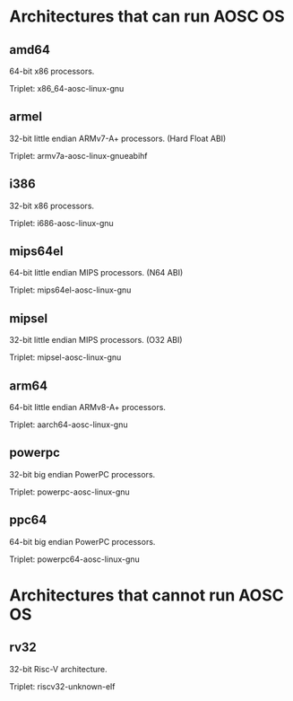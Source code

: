 # Architectures that can run AOSC OS
## amd64
64-bit x86 processors.

Triplet: x86\_64-aosc-linux-gnu

## armel
32-bit little endian ARMv7-A+ processors. (Hard Float ABI)

Triplet: armv7a-aosc-linux-gnueabihf

## i386
32-bit x86 processors.

Triplet: i686-aosc-linux-gnu

## mips64el
64-bit little endian MIPS processors. (N64 ABI)

Triplet: mips64el-aosc-linux-gnu

## mipsel
32-bit little endian MIPS processors. (O32 ABI)

Triplet: mipsel-aosc-linux-gnu

## arm64
64-bit little endian ARMv8-A+ processors.

Triplet: aarch64-aosc-linux-gnu

## powerpc
32-bit big endian PowerPC processors.

Triplet: powerpc-aosc-linux-gnu

## ppc64
64-bit big endian PowerPC processors.

Triplet: powerpc64-aosc-linux-gnu

# Architectures that cannot run AOSC OS

## rv32
32-bit Risc-V architecture.

Triplet: riscv32-unknown-elf

